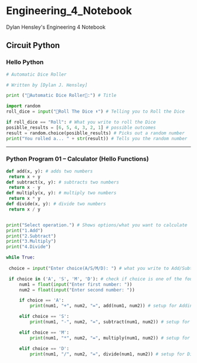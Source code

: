 # Engineering_4_Notebook
Dylan Hensley's Engineering 4 Notebook

## Circuit Python

### Hello Python
   
   ``` python
# Automatic Dice Roller

# Written by [Dylan J. Hensley]

print ("🎲Automatic Dice Roller🎲:") # Title

import random
roll_dice = input("🎲Roll The Dice ⬇") # Telling you to Roll the Dice

if roll_dice == "Roll": # What you write to roll the Dice
   posiblle_results = [6, 5, 4, 3, 2, 1] # possible outcomes
   result = random.choice(posiblle_results) # Picks out a random number
   print("You rolled a... " + str(result)) # Tells you the random number 
```
___________________________________________________________________________________________________________________________________________________________________________________

### Python Program 01 – Calculator (Hello Functions)
   
   ``` python
def add(x, y): # adds two numbers
    return x + y
def subtract(x, y): # subtracts two numbers
    return x - y
def multiply(x, y): # multiply two numbers
    return x * y
def divide(x, y): # divide two numbers
    return x / y


print("Select operation.") # Shows options/what you want to calculate
print("1.Add")
print("2.Subtract")
print("3.Multiply")
print("4.Divide")

while True:
    
    choice = input("Enter choice(A/S/M/D): ") # what you write to Add/Subtract/Multiply/Divide

    if choice in ('A', 'S', 'M', 'D'): # check if choice is one of the four options
        num1 = float(input("Enter first number: "))
        num2 = float(input("Enter second number: "))

        if choice == 'A':
            print(num1, "+", num2, "=", add(num1, num2)) # setup for Adding

        elif choice == 'S':
            print(num1, "-", num2, "=", subtract(num1, num2)) # setup for subtracting

        elif choice == 'M':
            print(num1, "*", num2, "=", multiply(num1, num2)) # setup for multiplying

        elif choice == 'D':
            print(num1, "/", num2, "=", divide(num1, num2)) # setup for Dividing 
```
